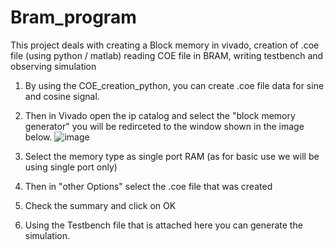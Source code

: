 # Bram_program
This project deals with creating a Block memory in vivado, creation of .coe file (using python / matlab) reading COE file in BRAM, writing testbench and observing simulation

1. By using the COE_creation_python, you can create .coe file data for sine and cosine signal.
   
2. Then in Vivado open the ip catalog and select the "block memory generator" you will be redirceted to the window shown in the image below.
![image](https://github.com/user-attachments/assets/c5904fed-9a54-4127-8844-df40157e0ee4)

3. Select the memory type as single port RAM (as for basic use we will be using single port only)
   
4. Then in "other Options" select the .coe file that was created
   
5. Check the summary and click on OK

6. Using the Testbench file that is attached here you can generate the simulation.

